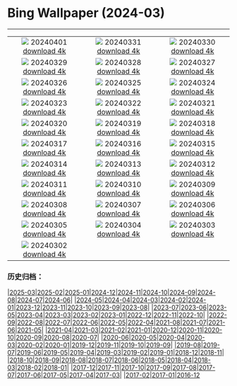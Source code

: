 # Bing Wallpaper (2024-03)
**************
| | | |
| :----: | :----: | :----: |
| ![](https://www.bing.com/th?id=OHR.PalazzoFarnese_FR-FR9572652511_1920x1080.jpg) 20240401 [download 4k](https://www.bing.com/th?id=OHR.PalazzoFarnese_FR-FR9572652511_UHD.jpg) | ![](https://www.bing.com/th?id=OHR.HungarianEggs_FR-FR9262429239_1920x1080.jpg) 20240331 [download 4k](https://www.bing.com/th?id=OHR.HungarianEggs_FR-FR9262429239_UHD.jpg) | ![](https://www.bing.com/th?id=OHR.SleepySloth_FR-FR0657179763_1920x1080.jpg) 20240330 [download 4k](https://www.bing.com/th?id=OHR.SleepySloth_FR-FR0657179763_UHD.jpg) |
| ![](https://www.bing.com/th?id=OHR.SouthStackLight_FR-FR9101863660_1920x1080.jpg) 20240329 [download 4k](https://www.bing.com/th?id=OHR.SouthStackLight_FR-FR9101863660_UHD.jpg) | ![](https://www.bing.com/th?id=OHR.ShanghaiBlossoms_FR-FR9000032992_1920x1080.jpg) 20240328 [download 4k](https://www.bing.com/th?id=OHR.ShanghaiBlossoms_FR-FR9000032992_UHD.jpg) | ![](https://www.bing.com/th?id=OHR.TeatroColon_FR-FR8848862049_1920x1080.jpg) 20240327 [download 4k](https://www.bing.com/th?id=OHR.TeatroColon_FR-FR8848862049_UHD.jpg) |
| ![](https://www.bing.com/th?id=OHR.HangRaiVietnam_FR-FR8788707911_1920x1080.jpg) 20240326 [download 4k](https://www.bing.com/th?id=OHR.HangRaiVietnam_FR-FR8788707911_UHD.jpg) | ![](https://www.bing.com/th?id=OHR.ProcrastinationDay_FR-FR8703277811_1920x1080.jpg) 20240325 [download 4k](https://www.bing.com/th?id=OHR.ProcrastinationDay_FR-FR8703277811_UHD.jpg) | ![](https://www.bing.com/th?id=OHR.WhiteEyes_FR-FR8585803906_1920x1080.jpg) 20240324 [download 4k](https://www.bing.com/th?id=OHR.WhiteEyes_FR-FR8585803906_UHD.jpg) |
| ![](https://www.bing.com/th?id=OHR.AmazonClouds_FR-FR8491787407_1920x1080.jpg) 20240323 [download 4k](https://www.bing.com/th?id=OHR.AmazonClouds_FR-FR8491787407_UHD.jpg) | ![](https://www.bing.com/th?id=OHR.WaikatoWater_FR-FR8437603608_1920x1080.jpg) 20240322 [download 4k](https://www.bing.com/th?id=OHR.WaikatoWater_FR-FR8437603608_UHD.jpg) | ![](https://www.bing.com/th?id=OHR.BwindiNationalForest_FR-FR4997320861_1920x1080.jpg) 20240321 [download 4k](https://www.bing.com/th?id=OHR.BwindiNationalForest_FR-FR4997320861_UHD.jpg) |
| ![](https://www.bing.com/th?id=OHR.ChateauIf_FR-FR4699337887_1920x1080.jpg) 20240320 [download 4k](https://www.bing.com/th?id=OHR.ChateauIf_FR-FR4699337887_UHD.jpg) | ![](https://www.bing.com/th?id=OHR.SpringFrog_FR-FR3345406891_1920x1080.jpg) 20240319 [download 4k](https://www.bing.com/th?id=OHR.SpringFrog_FR-FR3345406891_UHD.jpg) | ![](https://www.bing.com/th?id=OHR.ElephantRock_FR-FR3098144712_1920x1080.jpg) 20240318 [download 4k](https://www.bing.com/th?id=OHR.ElephantRock_FR-FR3098144712_UHD.jpg) |
| ![](https://www.bing.com/th?id=OHR.StFiniansBay_FR-FR2860371204_1920x1080.jpg) 20240317 [download 4k](https://www.bing.com/th?id=OHR.StFiniansBay_FR-FR2860371204_UHD.jpg) | ![](https://www.bing.com/th?id=OHR.BambooPanda_FR-FR2591411752_1920x1080.jpg) 20240316 [download 4k](https://www.bing.com/th?id=OHR.BambooPanda_FR-FR2591411752_UHD.jpg) | ![](https://www.bing.com/th?id=OHR.AnzaBorregoBloom_FR-FR2163074616_1920x1080.jpg) 20240315 [download 4k](https://www.bing.com/th?id=OHR.AnzaBorregoBloom_FR-FR2163074616_UHD.jpg) |
| ![](https://www.bing.com/th?id=OHR.AyutthayaTree_FR-FR1986765308_1920x1080.jpg) 20240314 [download 4k](https://www.bing.com/th?id=OHR.AyutthayaTree_FR-FR1986765308_UHD.jpg) | ![](https://www.bing.com/th?id=OHR.MagadiFlamingos_FR-FR1596921851_1920x1080.jpg) 20240313 [download 4k](https://www.bing.com/th?id=OHR.MagadiFlamingos_FR-FR1596921851_UHD.jpg) | ![](https://www.bing.com/th?id=OHR.BryceSnow_FR-FR1248593635_1920x1080.jpg) 20240312 [download 4k](https://www.bing.com/th?id=OHR.BryceSnow_FR-FR1248593635_UHD.jpg) |
| ![](https://www.bing.com/th?id=OHR.SleepyKoala_FR-FR0968348231_1920x1080.jpg) 20240311 [download 4k](https://www.bing.com/th?id=OHR.SleepyKoala_FR-FR0968348231_UHD.jpg) | ![](https://www.bing.com/th?id=OHR.MontBlancGlacier_FR-FR3426443690_1920x1080.jpg) 20240310 [download 4k](https://www.bing.com/th?id=OHR.MontBlancGlacier_FR-FR3426443690_UHD.jpg) | ![](https://www.bing.com/th?id=OHR.BistiBlue_FR-FR0934555196_1920x1080.jpg) 20240309 [download 4k](https://www.bing.com/th?id=OHR.BistiBlue_FR-FR0934555196_UHD.jpg) |
| ![](https://www.bing.com/th?id=OHR.TateLightUp_FR-FR0418217610_1920x1080.jpg) 20240308 [download 4k](https://www.bing.com/th?id=OHR.TateLightUp_FR-FR0418217610_UHD.jpg) | ![](https://www.bing.com/th?id=OHR.TarragonaSpain_FR-FR7145786425_1920x1080.jpg) 20240307 [download 4k](https://www.bing.com/th?id=OHR.TarragonaSpain_FR-FR7145786425_UHD.jpg) | ![](https://www.bing.com/th?id=OHR.WahclellaFalls_FR-FR6884948477_1920x1080.jpg) 20240306 [download 4k](https://www.bing.com/th?id=OHR.WahclellaFalls_FR-FR6884948477_UHD.jpg) |
| ![](https://www.bing.com/th?id=OHR.BangkokCircle_FR-FR6646035887_1920x1080.jpg) 20240305 [download 4k](https://www.bing.com/th?id=OHR.BangkokCircle_FR-FR6646035887_UHD.jpg) | ![](https://www.bing.com/th?id=OHR.ArenalCostaRica_FR-FR6380413439_1920x1080.jpg) 20240304 [download 4k](https://www.bing.com/th?id=OHR.ArenalCostaRica_FR-FR6380413439_UHD.jpg) | ![](https://www.bing.com/th?id=OHR.KrugerLeopard_FR-FR6172062962_1920x1080.jpg) 20240303 [download 4k](https://www.bing.com/th?id=OHR.KrugerLeopard_FR-FR6172062962_UHD.jpg) |
| ![](https://www.bing.com/th?id=OHR.ModicaItaly_FR-FR5433904766_1920x1080.jpg) 20240302 [download 4k](https://www.bing.com/th?id=OHR.ModicaItaly_FR-FR5433904766_UHD.jpg) |  |  |

### 历史归档：

|[2025-03](/../2025-03/2025-03.md)|[2025-02](/../2025-02/2025-02.md)|[2025-01](/../2025-01/2025-01.md)|[2024-12](/../2024-12/2024-12.md)|[2024-11](/../2024-11/2024-11.md)|[2024-10](/../2024-10/2024-10.md)|[2024-09](/../2024-09/2024-09.md)|[2024-08](/../2024-08/2024-08.md)|[2024-07](/../2024-07/2024-07.md)|[2024-06](/../2024-06/2024-06.md)|
|[2024-05](/../2024-05/2024-05.md)|[2024-04](/../2024-04/2024-04.md)|[2024-03](/2024-03.md)|[2024-02](/../2024-02/2024-02.md)|[2024-01](/../2024-01/2024-01.md)|[2023-12](/../2023-12/2023-12.md)|[2023-11](/../2023-11/2023-11.md)|[2023-10](/../2023-10/2023-10.md)|[2023-09](/../2023-09/2023-09.md)|[2023-08](/../2023-08/2023-08.md)|
|[2023-07](/../2023-07/2023-07.md)|[2023-06](/../2023-06/2023-06.md)|[2023-05](/../2023-05/2023-05.md)|[2023-04](/../2023-04/2023-04.md)|[2023-03](/../2023-03/2023-03.md)|[2023-02](/../2023-02/2023-02.md)|[2023-01](/../2023-01/2023-01.md)|[2022-12](/../2022-12/2022-12.md)|[2022-11](/../2022-11/2022-11.md)|[2022-10](/../2022-10/2022-10.md)|
|[2022-09](/../2022-09/2022-09.md)|[2022-08](/../2022-08/2022-08.md)|[2022-07](/../2022-07/2022-07.md)|[2022-06](/../2022-06/2022-06.md)|[2022-05](/../2022-05/2022-05.md)|[2022-04](/../2022-04/2022-04.md)|[2021-08](/../2021-08/2021-08.md)|[2021-07](/../2021-07/2021-07.md)|[2021-06](/../2021-06/2021-06.md)|[2021-05](/../2021-05/2021-05.md)|
|[2021-04](/../2021-04/2021-04.md)|[2021-03](/../2021-03/2021-03.md)|[2021-02](/../2021-02/2021-02.md)|[2021-01](/../2021-01/2021-01.md)|[2020-12](/../2020-12/2020-12.md)|[2020-11](/../2020-11/2020-11.md)|[2020-10](/../2020-10/2020-10.md)|[2020-09](/../2020-09/2020-09.md)|[2020-08](/../2020-08/2020-08.md)|[2020-07](/../2020-07/2020-07.md)|
|[2020-06](/../2020-06/2020-06.md)|[2020-05](/../2020-05/2020-05.md)|[2020-04](/../2020-04/2020-04.md)|[2020-03](/../2020-03/2020-03.md)|[2020-02](/../2020-02/2020-02.md)|[2020-01](/../2020-01/2020-01.md)|[2019-12](/../2019-12/2019-12.md)|[2019-11](/../2019-11/2019-11.md)|[2019-10](/../2019-10/2019-10.md)|[2019-09](/../2019-09/2019-09.md)|
|[2019-08](/../2019-08/2019-08.md)|[2019-07](/../2019-07/2019-07.md)|[2019-06](/../2019-06/2019-06.md)|[2019-05](/../2019-05/2019-05.md)|[2019-04](/../2019-04/2019-04.md)|[2019-03](/../2019-03/2019-03.md)|[2019-02](/../2019-02/2019-02.md)|[2019-01](/../2019-01/2019-01.md)|[2018-12](/../2018-12/2018-12.md)|[2018-11](/../2018-11/2018-11.md)|
|[2018-10](/../2018-10/2018-10.md)|[2018-09](/../2018-09/2018-09.md)|[2018-08](/../2018-08/2018-08.md)|[2018-07](/../2018-07/2018-07.md)|[2018-06](/../2018-06/2018-06.md)|[2018-05](/../2018-05/2018-05.md)|[2018-04](/../2018-04/2018-04.md)|[2018-03](/../2018-03/2018-03.md)|[2018-02](/../2018-02/2018-02.md)|[2018-01](/../2018-01/2018-01.md)|
|[2017-12](/../2017-12/2017-12.md)|[2017-11](/../2017-11/2017-11.md)|[2017-10](/../2017-10/2017-10.md)|[2017-09](/../2017-09/2017-09.md)|[2017-08](/../2017-08/2017-08.md)|[2017-07](/../2017-07/2017-07.md)|[2017-06](/../2017-06/2017-06.md)|[2017-05](/../2017-05/2017-05.md)|[2017-04](/../2017-04/2017-04.md)|[2017-03](/../2017-03/2017-03.md)|
|[2017-02](/../2017-02/2017-02.md)|[2017-01](/../2017-01/2017-01.md)|[2016-12](/../2016-12/2016-12.md)